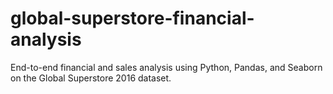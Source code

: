 # global-superstore-financial-analysis
End-to-end financial and sales analysis using Python, Pandas, and Seaborn on the Global Superstore 2016 dataset.
